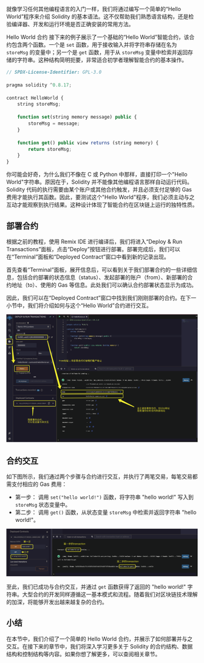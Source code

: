 
就像学习任何其他编程语言的入门一样，我们将通过编写一个简单的“Hello World”程序来介绍 Solidity 的基本语法。这不仅帮助我们熟悉语言结构，还是检验编译器、开发和运行环境是否正确安装的常用方法。

Hello World 合约
接下来的例子展示了一个基础的“Hello World”智能合约，该合约包含两个函数。一个是 `set` 函数，用于接收输入并将字符串存储在名为 `storeMsg` 的变量中；另一个是 `get` 函数，用于从 `storeMsg` 变量中检索并返回存储的字符串。这种结构简明扼要，非常适合初学者理解智能合约的基本操作。

```javascript
// SPDX-License-Identifier: GPL-3.0

pragma solidity ^0.8.17;

contract HelloWorld {
    string storeMsg;

    function set(string memory message) public {
        storeMsg = message;
    }

    function get() public view returns (string memory) {
        return storeMsg;
    }
}
```

你可能会好奇，为什么我们不像在 C 或 Python 中那样，直接打印一个"Hello World"字符串。原因在于，Solidity 并不能像其他编程语言那样自动运行代码。Solidity 代码的执行需要由某个账户或其他合约触发，并且必须支付足够的 Gas 费用才能执行其函数。因此，要测试这个"Hello World"程序，我们必须主动与之互动才能观察到执行结果。这种设计体现了智能合约在区块链上运行的独特性质。

## 部署合约

根据之前的教程，使用 Remix IDE 进行编译后，我们将进入“Deploy & Run Transactions”面板，点击“Deploy”按钮进行部署。部署完成后，我们可以在“Terminal”面板和“Deployed Contract”窗口中看到新的记录出现。

首先查看“Terminal”面板，展开信息后，可以看到关于我们部署合约的一些详细信息，包括合约部署的状态信息（status）、发起部署的账户（from）、新部署的合约地址（to）、使用的 Gas 等信息。此处我们可以确认合约部署状态显示为成功。

因此，我们可以在“Deployed Contract”窗口中找到我们刚刚部署的合约。在下一小节中，我们将介绍如何与这个“Hello World”合约进行交互。

![](static/ML5fbms9fojdJkxy5KgclBXWnZf.png)

## 合约交互

如下图所示，我们通过两个步骤与合约进行交互，并执行了两笔交易，每笔交易都需支付相应的 Gas 费用：

- 第一步： 调用 `set("hello world!")` 函数，将字符串 "hello world!" 写入到 `storeMsg` 状态变量中。
- 第二步： 调用 `get()` 函数，从状态变量 `storeMsg` 中检索并返回字符串 "hello world!"。

![](static/G1VTbK4D8oTbTtxW7z4ckeUEncc.png)

至此，我们已成功与合约交互，并通过 `get` 函数获得了返回的 "hello world!" 字符串。大型合约的开发同样遵循这一基本模式和流程。随着我们对区块链技术理解的加深，将能够开发出越来越复杂的合约。

## 小结

在本节中，我们介绍了一个简单的 Hello World 合约，并展示了如何部署并与之交互。在接下来的章节中，我们将深入学习更多关于 Solidity 的合约结构、数据结构和控制结构等内容。如果你想了解更多，可以查阅相关章节。
